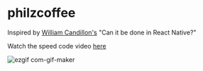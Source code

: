 # philzcoffee

Inspired by [William Candillon's](https://www.youtube.com/watch?v=rWwz9WO-hCo) "Can it be done in React Native?"

Watch the speed code video [here](https://youtu.be/NZRkny2nojM)

![ezgif com-gif-maker](https://user-images.githubusercontent.com/29589003/100454113-629c0180-30e4-11eb-8bff-5138d20c104c.gif)

